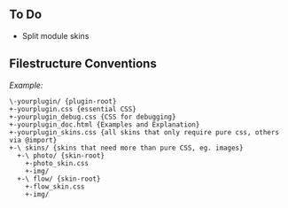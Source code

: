 ## To Do

* Split module skins   

## Filestructure Conventions

_Example:_  

    \-yourplugin/ {plugin-root}  
    +-yourplugin.css {essential CSS}  
    +-yourplugin_debug.css {CSS for debugging} 
    +-yourplugin_doc.html {Examples and Explanation}  
    +-yourplugin_skins.css {all skins that only require pure css, others via @import}  
    +-\ skins/ {skins that need more than pure CSS, eg. images}  
      +-\ photo/ {skin-root}  
        +-photo_skin.css  
        +-img/  
      +-\ flow/ {skin-root}  
        +-flow_skin.css  
        +-img/  
